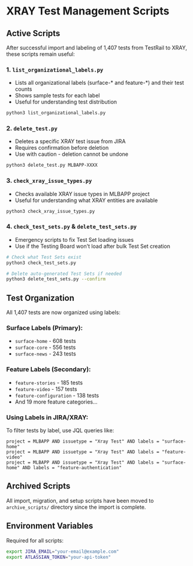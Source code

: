 # XRAY Test Management Scripts

## Active Scripts

After successful import and labeling of 1,407 tests from TestRail to XRAY, these scripts remain useful:

### 1. **`list_organizational_labels.py`**
- Lists all organizational labels (surface-* and feature-*) and their test counts
- Shows sample tests for each label
- Useful for understanding test distribution
```bash
python3 list_organizational_labels.py
```

### 2. **`delete_test.py`**
- Deletes a specific XRAY test issue from JIRA
- Requires confirmation before deletion
- Use with caution - deletion cannot be undone
```bash
python3 delete_test.py MLBAPP-XXXX
```

### 3. **`check_xray_issue_types.py`**
- Checks available XRAY issue types in MLBAPP project
- Useful for understanding what XRAY entities are available
```bash
python3 check_xray_issue_types.py
```

### 4. **`check_test_sets.py`** & **`delete_test_sets.py`**
- Emergency scripts to fix Test Set loading issues
- Use if the Testing Board won't load after bulk Test Set creation
```bash
# Check what Test Sets exist
python3 check_test_sets.py

# Delete auto-generated Test Sets if needed
python3 delete_test_sets.py --confirm
```

## Test Organization

All 1,407 tests are now organized using labels:

### Surface Labels (Primary):
- `surface-home` - 608 tests
- `surface-core` - 556 tests
- `surface-news` - 243 tests

### Feature Labels (Secondary):
- `feature-stories` - 185 tests
- `feature-video` - 157 tests
- `feature-configuration` - 138 tests
- And 19 more feature categories...

### Using Labels in JIRA/XRAY:

To filter tests by label, use JQL queries like:
```
project = MLBAPP AND issuetype = "Xray Test" AND labels = "surface-home"
project = MLBAPP AND issuetype = "Xray Test" AND labels = "feature-video"
project = MLBAPP AND issuetype = "Xray Test" AND labels = "surface-home" AND labels = "feature-authentication"
```

## Archived Scripts

All import, migration, and setup scripts have been moved to `archive_scripts/` directory since the import is complete.

## Environment Variables

Required for all scripts:
```bash
export JIRA_EMAIL="your-email@example.com"
export ATLASSIAN_TOKEN="your-api-token"
```